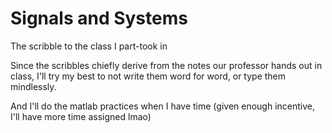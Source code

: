 # Signals and Systems
The scribble to the class I part-took in

Since the scribbles chiefly derive from the notes our professor hands out in class, I'll try my best to not write them word for word, or type them mindlessly.

And I'll do the matlab practices when I have time (given enough incentive, I'll have more time assigned lmao)

